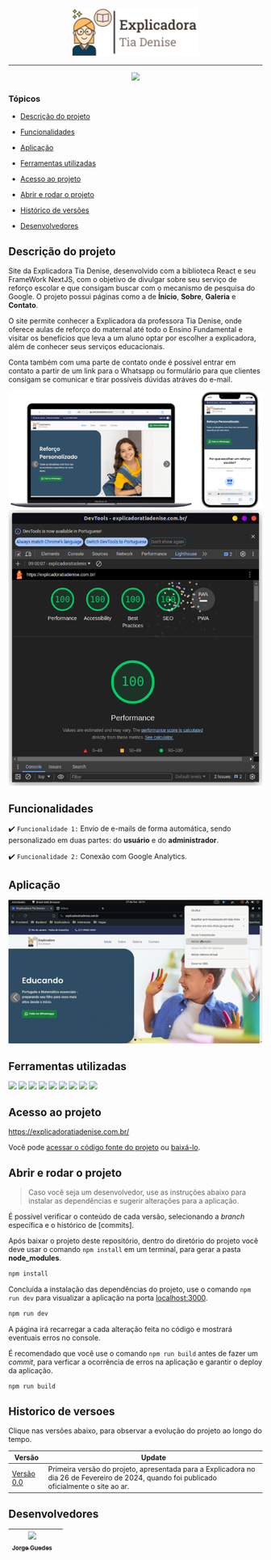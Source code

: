 <div align="center">
<img src="public/logo.svg" alt="Explicadora Tia Denise" width="250">
</div>

<hr>

<p align="center">
   <img src="https://img.shields.io/static/v1?label=STATUS&message=DISPON%C3%8DVEL&color=RED&style=for-the-badge"/>
</p>

### Tópicos 

- [Descrição do projeto](#descrição-do-projeto)

- [Funcionalidades](#funcionalidades)

- [Aplicação](#aplicação)

- [Ferramentas utilizadas](#ferramentas-utilizadas)

- [Acesso ao projeto](#acesso-ao-projeto)

- [Abrir e rodar o projeto](#abrir-e-rodar-o-projeto)

- [Histórico de versões](#historico-de-versoes)

- [Desenvolvedores](#desenvolvedores)

## Descrição do projeto 

<p align="justify">
 
Site da Explicadora Tia Denise, desenvolvido com a biblioteca React e seu FrameWork NextJS, com o objetivo de divulgar sobre seu serviço de reforço escolar e que consigam buscar com o mecanismo de pesquisa do Google. O projeto possui páginas como a de <strong>Ínicio</strong>, <strong>Sobre</strong>, <strong>Galeria</strong> e <strong>Contato</strong>.

O site permite conhecer a Explicadora da professora Tia Denise, onde oferece aulas de reforço do maternal até todo o Ensino Fundamental e visitar os benefícios que leva a um aluno optar por escolher a explicadora, além de conhecer seus serviços educacionais. 

Conta também com uma parte de contato onde é possível entrar em contato a partir de um link para o Whatsapp ou formulário para que clientes consigam se comunicar e tirar possíveis dúvidas atráves do e-mail.

![Descrição do projeto, onde possui um laptop e um celular lado a lado utilizando o site da Explicadora Tia Denise.](public/preview.png)
<br/>
![Descrição do projeto, onde possui um laptop e um celular lado a lado utilizando o site da Explicadora Tia Denise.](public/core-web-vitals.png)
</p>

## Funcionalidades

:heavy_check_mark: `Funcionalidade 1:` Envio de e-mails de forma automática, sendo personalizado em duas partes: do <strong>usuário</strong> e do <strong>administrador</strong>. 

:heavy_check_mark: `Funcionalidade 2:` Conexão com Google Analytics.

## Aplicação

<div align="center">

![Formulário de Contato](public/contact-form.gif)
</div>


## Ferramentas utilizadas

![](https://img.shields.io/badge/React-20232A?style=for-the-badge&logo=react&logoColor=61DAFB) ![](https://img.shields.io/badge/next.js-000000?style=for-the-badge&logo=nextdotjs&logoColor=white) ![](https://img.shields.io/badge/TypeScript-007ACC?style=for-the-badge&logo=typescript&logoColor=white) ![](https://img.shields.io/badge/Tailwind_CSS-38B2AC?style=for-the-badge&logo=tailwind-css&logoColor=white) ![](https://img.shields.io/badge/JavaScript-F7DF1E?style=for-the-badge&logo=javascript&logoColor=black) ![](https://img.shields.io/badge/CSS3-1572B6?style=for-the-badge&logo=css3&logoColor=white) ![](https://img.shields.io/badge/HTML5-E34F26?style=for-the-badge&logo=html5&logoColor=white) ![](https://img.shields.io/badge/GIT-E44C30?style=for-the-badge&logo=git&logoColor=white) ![](https://img.shields.io/badge/eslint-3A33D1?style=for-the-badge&logo=eslint&logoColor=white)
###

## Acesso ao projeto

https://explicadoratiadenise.com.br/

Você pode [acessar o código fonte do projeto](https://github.com/jorgeguedess/nextjs-explicadora) ou [baixá-lo](https://github.com/jorgeguedess/nextjs-explicadora/archive/refs/heads/main.zip).


## Abrir e rodar o projeto

> Caso você seja um desenvolvedor, use as instruções abaixo para instalar as dependências e sugerir alterações para a aplicação.

É possível verificar o conteúdo de cada versão, selecionando a *branch* específica e o histórico de [commits].

Após baixar o projeto deste repositório, dentro do diretório do projeto você deve usar o comando `npm install` em um terminal, para gerar a pasta **node_modules**.
```sh
npm install
```
Concluída a instalação das dependências do projeto, use o comando `npm run dev` para visualizar a aplicação na porta [localhost:3000](http://localhost:3000).
```sh
npm run dev
```
A página irá recarregar a cada alteração feita no código e mostrará eventuais erros no console.

É recomendado que você use o comando `npm run build` antes de fazer um *commit*, para verficar a ocorrência de erros na aplicação e garantir o deploy da aplicação.
```sh
npm run build
```

## Historico de versoes

Clique nas versões abaixo, para observar a evolução do projeto ao longo do tempo.

| Versão | Update |
| ------ | ------ |
| [Versão 0.0](https://nextjs-explicadora-1j1t6gysn-jorge-guedes.vercel.app/) | Primeira versão do projeto, apresentada para a Explicadora no dia 26 de Fevereiro de 2024, quando foi publicado oficialmente o site ao ar. |


## Desenvolvedores

| [<img src="https://avatars.githubusercontent.com/jorgeguedess" width=115><br><sub>Jorge Guedes</sub>](https://github.com/jorgeguedess) |   |
| :---: | :---: |

